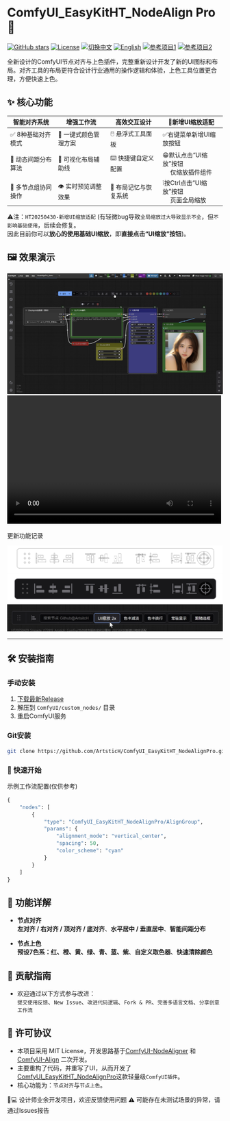 # ComfyUI_EasyKitHT_NodeAlign Pro 🎨

[![GitHub stars](https://img.shields.io/github/stars/ArtsticH/ComfyUI_EasyKitHT_NodeAlignPro?style=for-the-badge)](https://github.com/ArtsticH/ComfyUI_EasyKitHT_NodeAlignPro/stargazers)
[![License](https://img.shields.io/badge/License-MIT-blue.svg?style=for-the-badge)](LICENSE)
[![切换中文](https://img.shields.io/badge/切换中文-README_ZH.md-blue?style=for-the-badge)](README_ZH.md)
[![English](https://img.shields.io/badge/English-README.md-blue?style=for-the-badge)](README.md)
[![参考项目1](https://img.shields.io/badge/参考项目-ComfyUI-NodeAligner-blue?style=for-the-badge)](https://github.com/Tenney95/ComfyUI-NodeAligner)
[![参考项目2](https://img.shields.io/badge/参考项目-ComfyUI-Align-blue?style=for-the-badge)](https://github.com/Moooonet/ComfyUI-Align)

全新设计的ComfyUI节点对齐与上色插件，完整重新设计开发了新的UI图标和布局。对齐工具的布局更符合设计行业通用的操作逻辑和体验，上色工具位置更合理，方便快速上色。


## ✨ 核心功能

| 智能对齐系统              | 增强工作流                | 高效交互设计              | 🔆新增UI缩放适配               |
|---------------------------|---------------------------|---------------------------|---------------------------|
| ✅ 8种基础对齐模式         | 🎨 一键式颜色管理方案      | 🖱️ 悬浮式工具面板         | ✅右键菜单新增UI缩放按钮     |
| 📐 动态间距分布算法        | 📏 可视化布局辅助线        | ⌨️ 快捷键自定义配置       | 😁默认点击“UI缩放”按钮</br>　 仅缩放插件组件     |
| 👥 多节点组协同操作        | 👁️ 实时预览调整效果        | 💾 布局记忆与恢复系统     | ❕按Ctrl点击“UI缩放”按钮</br>　 页面全局缩放    |  

⚠️注：`HT20250430-新增UI缩放适配`  (有轻微bug导致`全局缩放过大导致显示不全`，但`不影响基础使用`，后续会修复。  
因此目前你可以**放心的使用基础UI缩放**，即**直接点击“UI缩放”按钮**)。  

## 🖼️ 效果演示

![操作演示](Example/NodeAlignPro_demo_Work.webp)  
<video src="//player.bilibili.com/player.html?isOutside=true&aid=114426065716534&bvid=BV1V7G9z9EcU&cid=29714745695&p=1" controls="controls" width="500" height="300"></video>  


更新功能记录 

![UI重绘_线稿](Example/res/优化UI重绘_元素_线稿.webp)
![UI重绘_渲染](Example/res/优化UI重绘_元素_渲染.webp)    
![新增_UI缩放适配](Example/res/新增UI缩放适配.webp)  

---

## 🛠️ 安装指南

### 手动安装
1. [下载最新Release](https://github.com/ArtsticH/ComfyUI_EasyKitHT_NodeAlignPro/releases)
2. 解压到 `ComfyUI/custom_nodes/` 目录
3. 重启ComfyUI服务

### Git安装
```bash
git clone https://github.com/ArtsticH/ComfyUI_EasyKitHT_NodeAlignPro.git custom_nodes/ComfyUI_EasyKitHT_NodeAlignPro
```
### 🚀 快速开始
示例工作流配置(仅供参考)
```python
{
    "nodes": [
        {
            "type": "ComfyUI_EasyKitHT_NodeAlignPro/AlignGroup",
            "params": {
                "alignment_mode": "vertical_center",
                "spacing": 50,
                "color_scheme": "cyan"
            }
        }
    ]
}
```

## 📌 功能详解
- **节点对齐**  
**左对齐 / 右对齐 / 顶对齐 / 底对齐**、**水平居中 / 垂直居中**、**智能间距分布**

- **节点上色**  
**预设7色系：红、橙、黄、绿、青、蓝、紫**、**自定义取色器**、**快速清除颜色**


## 🤝 贡献指南
- 欢迎通过以下方式参与改进：  
`提交使用反馈`、`New Issue`、`改进代码逻辑`、`Fork & PR`、`完善多语言文档`、`分享创意工作流`

## 📜 许可协议
- 本项目采用 MIT License，开发思路基于[ComfyUI-NodeAligner](https://github.com/Tenney95/ComfyUI-NodeAligner) 和 [ComfyUI-Align](https://github.com/Moooonet/ComfyUI-Align) 二次开发。  
- 主要重构了代码，并重写了UI，从而开发了[ComfyUI_EasyKitHT_NodeAlignPro](https://github.com/Tenney95/ComfyUI-NodeAligner)这款轻量级`ComfyUI插件`。  
- 核心功能为：`节点对齐`与`节点上色`。


👨💻 设计师业余开发项目，欢迎反馈使用问题
⚠️ 可能存在未测试场景的异常，请通过Issues报告